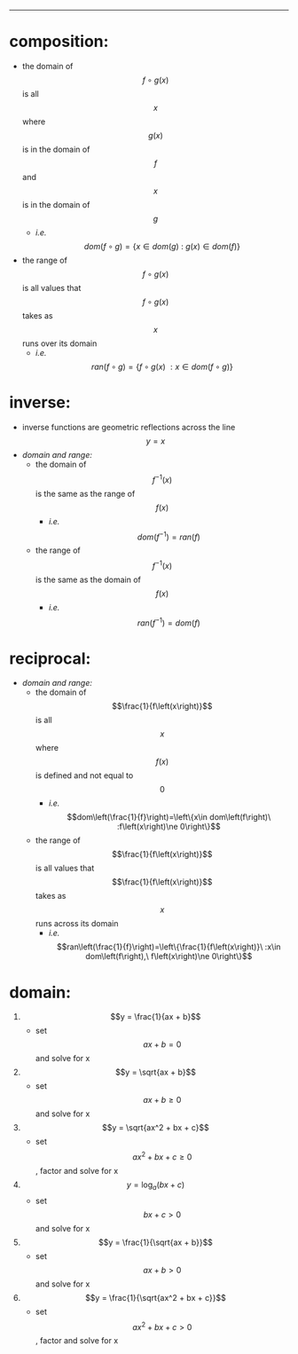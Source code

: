 
-----
# **composition:**
- the domain of $$f\circ g\left(x\right)$$ is all $$x$$ where $$g\left(x\right)$$ is in the domain of $$f$$ and $$x$$ is in the domain of $$g$$
  - *i.e.* $$dom\left(f\circ g\right)=\left\{x\in dom\left(g\right)\ :\ g\left(x\right)\in dom\left(f\right)\right\}$$
- the range of $$f\circ g\left(x\right)$$ is all values that $$f\circ g\left(x\right)$$ takes as $$x$$ runs over its domain
  - *i.e.* $$ran\left(f\circ g\right)=\left\{f\circ g\left(x\right)\ :x\in dom\left(f\circ g\right)\right\}$$

# **inverse:**
- inverse functions are geometric reflections across the line $$y=x$$
- *domain and range:*
  - the domain of $${f}^{-1}\left(x\right)$$ is the same as the range of $$f\left(x\right)$$
    - *i.e.* $$dom\left({f}^{-1}\right)=ran\left(f\right)$$
  - the range of $${f}^{-1}\left(x\right)$$ is the same as the domain of $$f\left(x\right)$$
    - *i.e.* $$ran\left({f}^{-1}\right)=dom\left(f\right)$$
# **reciprocal:**
- *domain and range:*
  - the domain of $$\frac{1}{f\left(x\right)}$$ is all $$x$$ where $$f\left(x\right)$$ is defined and not equal to $$0$$
    - *i.e.* $$dom\left(\frac{1}{f}\right)=\left\{x\in dom\left(f\right)\ :f\left(x\right)\ne 0\right\}$$
  - the range of $$\frac{1}{f\left(x\right)}$$ is all values that $$\frac{1}{f\left(x\right)}$$ takes as $$x$$ runs across its domain
    - *i.e.* $$ran\left(\frac{1}{f}\right)=\left\{\frac{1}{f\left(x\right)}\ :x\in dom\left(f\right),\ f\left(x\right)\ne 0\right\}$$

# **domain:**
1. $$y = \frac{1}{ax + b}$$
    - set $$ax+b=0$$ and solve for x
2. $$y = \sqrt{ax + b}$$
    - set $$ax+b\ge 0$$ and solve for x
3. $$y = \sqrt{ax^2 + bx + c}$$
    - set $$a{x}^{2}+bx+c\ge 0$$, factor and solve for x
4. $$y = \log_a(bx + c)$$
    - set $$bx+c>0$$ and solve for x
5. $$y = \frac{1}{\sqrt{ax + b}}$$
    - set $$ax+b>0$$ and solve for x
6. $$y = \frac{1}{\sqrt{ax^2 + bx + c}}$$
    - set $$a{x}^{2}+bx+c>0$$, factor and solve for x
